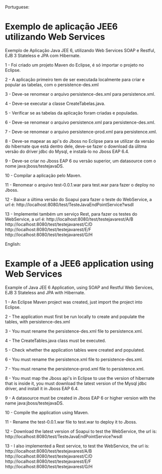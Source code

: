 Portuguese:
# Exemplo de aplicação JEE6 utilizando Web Services

Exemplo de Aplicação Java JEE 6, utilizando Web Services SOAP e Restful, EJB 3 Stateless e JPA com Hibernate.

1 - Foi criado um projeto Maven do Eclipse, é só importar o projeto no Eclipse.  

2 - A aplicação primeiro tem de ser executada localmente para criar e popular as tabelas, com o persistence-des.xml 

3 - Deve-se renomear o arquivo persistence-des.xml para persistence.xml.

4 - Deve-se executar a classe CreateTabelas.java.

5 - Verificar se as tabelas da aplicação foram criadas e populadas.

6 - Deve-se renomear o arquivo persistence.xml para persistence-des.xml.

7 - Deve-se renomear o arquivo persistence-prod.xml para persistence.xml.

8 - Deve-se mapear as api's do Jboss no Eclipse para se utilizar da versão do hibernate que está dentro dele, deve-se fazer o download da úlitma versão do driver jdbc do Mysql, e instalá-lo no Jboss EAP 6.4.

9 - Deve-se criar no Jboss EAP 6 ou versão superior, um datasource com o nome java:jboss/testejavaDS.

10 - Compilar a aplicação pelo Maven.

11 - Renomear o arquivo test-0.0.1.war para test.war para fazer o deploy no Jboss. 

12 - Baixar a última versão do Soapui para fazer o teste do WebService, a url é:
http://localhost:8080/test/TesteJavaEndPointService?wsdl

13 - Implementei também um serviço Rest, para fazer os testes do WebService, 
a url é:
http://localhost:8080/test/testejavarest/A/B
http://localhost:8080/test/testejavarest/C/D
http://localhost:8080/test/testejavarest/E/F
http://localhost:8080/test/testejavarest/G/H



English:
# Example of a JEE6 application using Web Services

Example of Java JEE 6 Application, using SOAP and Restful Web Services, EJB 3 Stateless and JPA with Hibernate.

1 - An Eclipse Maven project was created, just import the project into Eclipse.

2 - The application must first be run locally to create and populate the tables, with persistence-des.xml

3 - You must rename the persistence-des.xml file to persistence.xml.

4 - The CreateTables.java class must be executed.

5 - Check whether the application tables were created and populated.

6 - You must rename the persistence.xml file to persistence-des.xml.

7 - You must rename the persistence-prod.xml file to persistence.xml.

8 - You must map the Jboss api's in Eclipse to use the version of hibernate that is inside it, you must download the latest version of the Mysql jdbc driver, and install it in Jboss EAP 6.4.

9 - A datasource must be created in Jboss EAP 6 or higher version with the name java:jboss/testejavaDS.

10 - Compile the application using Maven.

11 - Rename the test-0.0.1.war file to test.war to deploy it to Jboss.

12 - Download the latest version of Soapui to test the WebService, the url is:
http://localhost:8080/test/TesteJavaEndPointService?wsdl

13 - I also implemented a Rest service, to test the WebService,
the url is:
http://localhost:8080/test/testejavarest/A/B
http://localhost:8080/test/testejavarest/C/D
http://localhost:8080/test/testejavarest/E/F
http://localhost:8080/test/testejavarest/G/H
